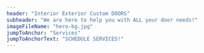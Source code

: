 ```yaml
---
header: "Interior Exterior Custom DOORS"
subheader: "We are here to help you with ALL your door needs!"
imageFileName: "hero-bg.jpg"
jumpToAnchor: "Services"
jumpToAnchorText: "SCHEDULE SERVICES!"
---
```

